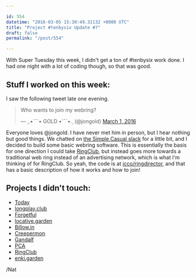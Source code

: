 ```yaml
---

id: 554
datetime: "2016-03-05 15:30:49.31132 +0000 UTC"
title: "Project #tenbysix Update #7"
draft: false
permalink: "/post/554"

---
```


With Super Tuesday this week, I didn't get a ton of #tenbysix work done. I had one night with a lot of coding though, so that was good.

## Stuff I worked on this week:

I saw the following tweet late one evening.

<blockquote class="twitter-tweet" data-lang="en"><p lang="en" dir="ltr">Who wants to join my webring?</p>&mdash; ¸.•´¯`• GOLD •`¯´•.¸ (@jongold) <a href="https://twitter.com/jongold/status/704517861063180288">March 1, 2016</a></blockquote>
<script async src="//platform.twitter.com/widgets.js" charset="utf-8"></script>

Everyone loves @jongold. I have never met him in person, but I hear nothing but good things. We chatted on [the Simple Casual slack](http://simplecasual.com/) for a little bit, and I decided to build some basic webring software. This is essentially the basis for one direction I could take [RingClub](https://github.com/icco/ringclub), but instead goes more towards a traditional web ring instead of an advertising network, which is what I'm thinking of for RingClub. So yeah, the code is at [icco/ringdirector](https://github.com/icco/ringdirector), and that has a basic description of how it works and how to join!

## Projects I didn't touch:

 - [Today](https://github.com/icco/today)
 - [longplay.club](https://github.com/icco/longplay.club)
 - [Forgetful](https://github.com/icco/forgetful)
 - [locative.garden](https://github.com/icco/locative.garden)
 - [Billow.in](https://github.com/icco/billowin)
 - [Creepermon](https://github.com/icco/creepermon)
 - [Gandalf](https://github.com/icco/gandalf)
 - [PCA](https://github.com/icco/pca)
 - [RingClub](https://github.com/icco/ringclub)
 - [enki.garden](https://github.com/icco/enki.garden)

/Nat
